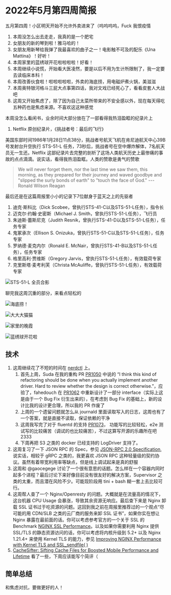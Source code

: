 # 2022年5月第四周简报

五月第四周！小区明天开始不允许外卖进来了（呜呜呜呜，Fuck 我恨疫情

1. 本周没怎么出去走走，我真的是一个肥宅
2. 女朋友的新的琴到啦！雅马哈的！
3. 女朋友用新琴给我弹了我最喜欢的曲子之一！电影触不可及的配乐《Una Mattina》！好听！
4. 本周家里的蓝绣球开花啦啦啦啦！好看！
5. 本周继续小说慌，开始看大医凌然，要是以后不用为生计所限制了，我一定要去读临床本科！
6. 本周改善伙食啦！啦啦啦啦啦，外卖的海底捞，用电磁炉煮火锅，美滋滋
7. 本周奥特银河格斗三屁大点事第四话，我对文戏已经死心了，看看皮套人大战吧
8. 这周又开始焦虑了，除了因为自己太菜所带来的不安全感以外，现在每天得吃五种药也是焦虑来源。不喜欢这这种感觉

本周没怎么看闲书，业余时间大部分放在了一部看得我热泪盈眶的纪录片上

1. Netflix 原创纪录片，《挑战者号：最后的飞行》

美国东部时间1986年1月28日11点38分，挑战者号航天飞机在肯尼迪航天中心39B号发射台升空执行 STS-51-L 任务，73秒后，挑战者号在空中爆炸解体，7名航天员无一生还。Netflix 这部纪录片去完整的剖析了这场人类航天历史上最惨痛的事故的点点滴滴。说实话，看得我热泪盈眶。人类的赞歌是勇气的赞歌

> We will never forget them, nor the last time we saw them, this morning, as they prepared for their journey and waved goodbye and "slipped the surly bonds of earth" to "touch the face of God." --- Ronald Wilson Reagan

最后还是在这篇周报里小小的记录下7位献身于蓝天之上的先驱者

1. 迪克·斯科比（Dick Scobee，曾执行STS-41-C以及STS-51-L任务），指令长
2. 迈克尔·约翰·史密斯（Michael J. Smith，曾执行STS-51-L任务），飞行员
3. 朱迪斯·蕾斯尼克（Judith Resnik，曾执行STS-41-D以及STS-51-L任务），任务专家
4. 鬼冢承次（Ellison S. Onizuka，曾执行STS-51-C以及STS-51-L任务），任务专家
5. 罗纳德·麦克内尔（Ronald E. McNair，曾执行STS-41-B以及STS-51-L任务），任务专家
6. 格里高利·贾维斯（Gregory Jarvis，曾执行STS-51-L任务），有效载荷专家
7. 克里斯塔·麦考利芙（Christa McAuliffe，曾执行STS-51-L任务），有效载荷专家

![STS-51-L 全员合影](https://user-images.githubusercontent.com/7054676/169698887-110bc85d-733f-48d1-af79-0853b8424317.png)

聊完我这周沉重的部分，来看点轻松的

![海底捞！](https://user-images.githubusercontent.com/7054676/169699056-7437252c-fb87-4353-922a-e71b9a0d889c.png)

![大大大猫猫](https://user-images.githubusercontent.com/7054676/169699074-d73c16c4-0b17-4189-98f3-de7c1b173285.png)

![家里的晚霞](https://user-images.githubusercontent.com/7054676/169699091-099ae63e-9e79-41c3-a907-83d8fc563793.png)

![蓝绣球开花啦](https://user-images.githubusercontent.com/7054676/169699110-4fd8d078-d1c0-4c62-8014-73a4f98c5038.png)

## 技术

1. 这周继续花了不短的时间在 [nerdctl](https://github.com/containerd/nerdctl) 上。
    1. 首先上周，Suda 在我的重构 PR [PR1050](https://github.com/containerd/nerdctl/pull/1050) 中说的 “I think this kind of refactoring should be done when you actually implement another driver. Hard to review whether the design is correct otherwise.”，应验了，fahedouch 在 [PR1062](https://github.com/containerd/nerdctl/pull/1062) 中重新设计了一部分 interface（实际上这是由于一个 Bug Fix 衍生出来的），在考虑到 Bug Fix 的基础上，新的设计比我的设计更合理，所以我的 PR 作废了
    2. 上周的一个遗留问题就怎么从 journald 里面读取写入的日志，这周也有了一个答案，就是直接不读取，保证依赖的干净
    3. 这周我写完了对于 fluentd 的支持 [PR1073](https://github.com/containerd/nerdctl/pull/1073)， 功能写的比较轻松，e2e 测试写的比较痛苦（调试的也比较痛苦），不过这算写开源的乐趣所在吧2333
    4. 下周再把 S3 之类的 docker 已经支持的 LogDriver 支持了。
2. 这周复习了一下 JSON RPC 的 Spec，参见 [JSON-RPC 2.0 Specification](https://www.jsonrpc.org/specification), 说实话，相较于 gRPC 之类的，我更喜欢 JSON RPC 这种轻量级的契约协议。虽然有着带宽利用率等缺点，但是线上调试起来是真的舒服
3. 这周和 @gaocegege 讨论了一个很有意思的话题。怎么样在一个容器内同时起多个进程？最后讨论下来好像目前没有很友好的解决方案，Supervisor 之类的太重，而且潜在风险不少。可能现阶段用 tini + bash 糊一套上去比较可行。
4. 这周帮人查了一个 Nginx/Openresty 的问题。大概就是在流量高的情况下，这台机器 CPU Usage 会暴涨，导致其余资源无响应。最后查下来是 Nginx 卸载 SSL 证书过于吃资源的问题。这回到我之前在周报里推荐过的一个观点“尽可能的用 CDN/SLB 之类的云厂商的服务来卸 SSL 证书”，如果你实在想让 Nginx 暴露在最前面的话。你可以考虑参考官方的一个关于 SSL 的 Benchmark [NGINX SSL Performance](https://www.nginx.com/blog/nginx-ssl-performance/)。以及如果你需要利用 Nginx 提供 SSL/TLS 的静态资源访问的话，你可以考虑将内核升级到 5.2+ 以及 Nginx 1.21.4+ 来使用 Kernel TLS 的能力，参见 [Improving NGINX Performance with Kernel TLS and SSL_sendfile( )](https://www.nginx.com/blog/improving-nginx-performance-with-kernel-tls/#oss-without-support)
5. [CacheSifter: Sifting Cache Files for Boosted Mobile Performance and Lifetime](https://www.usenix.org/conference/fast22/presentation/liang) 看了一些，下周应该能写个简评（

## 简单总结

和焦虑对抗，要做更好的人！
